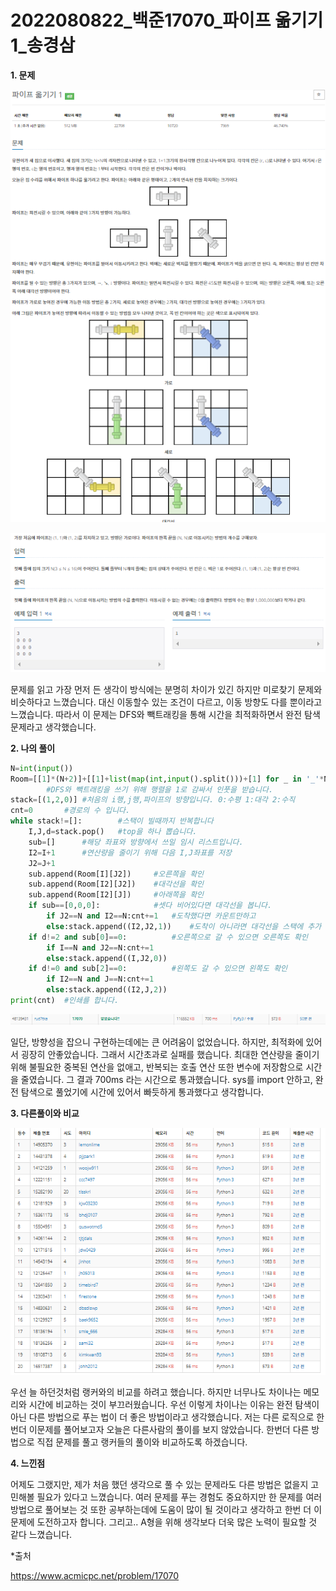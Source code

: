 # 2022080822_백준17070_파이프 옮기기1_송경삼

**1. 문제**

![](20220822_백준17070_파이프%20옮기기1_assets/2022-08-23-00-07-07-image.png)



![](20220822_백준17070_파이프%20옮기기1_assets/2022-08-23-00-07-27-image.png)

문제를 읽고 가장 먼저 든 생각이 방식에는 분명히 차이가 있긴 하지만 미로찾기 문제와 비슷하다고 느꼈습니다.  대신 이동할수 있는 조건이 다르고, 이동 방향도 다를 뿐이라고 느꼈습니다. 따라서 이 문제는 DFS와 빽트래킹을 통해 시간을 최적화하면서 완전 탐색 문제라고 생각했습니다.



**2. 나의 풀이**

```python
N=int(input())
Room=[[1]*(N+2)]+[[1]+list(map(int,input().split()))+[1] for _ in '_'*N]+[[1]*(N+2)]
        #DFS와 빽트래킹을 쓰기 위해 행렬을 1로 감싸서 인풋을 받습니다.
stack=[(1,2,0)] #처음의 i행,j행,파이프의 방향입니다. 0:수평 1:대각 2:수직
cnt=0       #경로의 수 입니다.
while stack!=[]:        #스택이 빌때까지 반복합니다
    I,J,d=stack.pop()   #top을 하나 뽑습니다.
    sub=[]      #해당 좌표와 방향에서 쓰일 임시 리스트입니다.
    I2=I+1      #연산량을 줄이기 위해 다음 I,J좌표를 저장
    J2=J+1      
    sub.append(Room[I][J2])     #오른쪽을 확인
    sub.append(Room[I2][J2])    #대각선을 확인
    sub.append(Room[I2][J])     #아래쪽을 확인
    if sub==[0,0,0]:            #셋다 비어있다면 대각선을 봅니다.
        if J2==N and I2==N:cnt+=1   #도착했다면 카운트만하고
        else:stack.append((I2,J2,1))    #도착이 아니라면 대각선을 스택에 추가
    if d!=2 and sub[0]==0:          #오른쪽으로 갈 수 있으면 오른쪽도 확인
        if I==N and J2==N:cnt+=1
        else:stack.append((I,J2,0))
    if d!=0 and sub[2]==0:          #왼쪽도 갈 수 있으면 왼쪽도 확인
        if I2==N and J==N:cnt+=1
        else:stack.append((I2,J,2))
print(cnt)  #인쇄를 합니다.
```

![](20220822_백준17070_파이프%20옮기기1_assets/2022-08-23-00-12-02-image.png)

일단, 방향성을 잡으니 구현하는데에는 큰 어려움이 없었습니다. 하지만, 최적화에 있어서 굉장히 안좋았습니다. 그래서 시간초과로 실패를 했습니다. 최대한 연산량을 줄이기 위해 불필요한 중복된 연산을 없애고, 반복되는 호출 연산 또한 변수에 저장함으로 시간을 줄였습니다. 그 결과 700ms 라는 시간으로 통과했습니다. sys를 import 안하고, 완전 탐색으로 풀었기에 시간에 있어서 빠듯하게 통과했다고 생각합니다.



**3. 다른풀이와 비교**

![](20220822_백준17070_파이프%20옮기기1_assets/2022-08-23-00-11-05-image.png)

우선 늘 하던것처럼 랭커와의 비교를 하려고 했습니다. 하지만 너무나도 차이나는 메모리와 시간에 비교하는 것이 부끄러웠습니다. 우선 이렇게 차이나는 이유는 완전 탐색이 아닌 다른 방법으로 푸는 법이 더 좋은 방법이라고 생각했습니다. 저는 다른 로직으로 한번더 이문제를 풀어보고자 오늘은 다른사람의 풀이를 보지 않았습니다. 한번더 다른 방법으로 직접 문제를 풀고 랭커들의 풀이와 비교하도록 하겠습니다.



**4. 느낀점**

어제도 그랬지만, 제가 처음 했던 생각으로 풀 수 있는 문제라도 다른 방법은 없을지 고민해볼 필요가 있다고 느꼈습니다. 여러 문제를 푸는 경험도 중요하지만 한 문제를 여러 방법으로 풀어보는 것 또한 공부하는데에 도움이 많이 될 것이라고 생각하고 한번 더 이문제에 도전하고자 합니다. 그리고.. A형을 위해 생각보다 더욱 많은 노력이 필요할 것 같다 느꼈습니다.



*출처

https://www.acmicpc.net/problem/17070